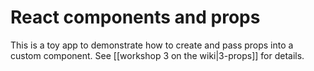 # React components and props

This is a toy app to demonstrate how to create and pass props into a custom component. See [[workshop 3 on the wiki|3-props]] for details.
